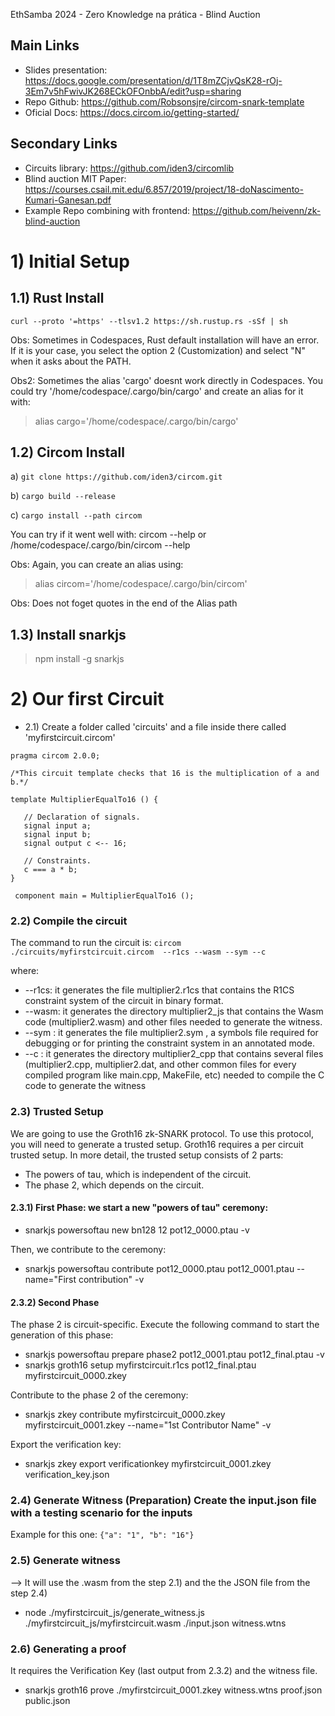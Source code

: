 EthSamba 2024 - Zero Knowledge na prática - Blind Auction

## Main Links
- Slides presentation: https://docs.google.com/presentation/d/1T8mZCjvQsK28-rOj-3Em7v5hFwivJK268ECkOFOnbbA/edit?usp=sharing
- Repo Github: https://github.com/Robsonsjre/circom-snark-template
- Oficial Docs: https://docs.circom.io/getting-started/

## Secondary Links
- Circuits library: https://github.com/iden3/circomlib
- Blind auction MIT Paper: https://courses.csail.mit.edu/6.857/2019/project/18-doNascimento-Kumari-Ganesan.pdf
- Example Repo combining with frontend: https://github.com/heivenn/zk-blind-auction

# 1) Initial Setup

## 1.1) Rust Install
`
curl --proto '=https' --tlsv1.2 https://sh.rustup.rs -sSf | sh
`

Obs: Sometimes in Codespaces, Rust default installation will have an error. If it is your case, 
you select the option 2 (Customization) and select "N" when it asks about the PATH.

Obs2: Sometimes the alias 'cargo' doesnt work directly in Codespaces. You could try '/home/codespace/.cargo/bin/cargo' and create an alias for it with:
> alias cargo='/home/codespace/.cargo/bin/cargo'

## 1.2) Circom Install

a) `git clone https://github.com/iden3/circom.git`

b) `cargo build --release`

c) `cargo install --path circom`

You can try if it went well with: circom --help or /home/codespace/.cargo/bin/circom --help

Obs: Again, you can create an alias using: 
> alias circom='/home/codespace/.cargo/bin/circom'

Obs: Does not foget quotes in the end of the Alias path

## 1.3) Install snarkjs

> npm install -g snarkjs


# 2) Our first Circuit

- 2.1) Create a folder called 'circuits' and a file inside there called 'myfirstcircuit.circom'

````
pragma circom 2.0.0;

/*This circuit template checks that 16 is the multiplication of a and b.*/  

template MultiplierEqualTo16 () {  

   // Declaration of signals.  
   signal input a;  
   signal input b; 
   signal output c <-- 16; 

   // Constraints.  
   c === a * b;  
}

 component main = MultiplierEqualTo16 ();
````

### 2.2) Compile the circuit

The command to run the circuit is: 
`circom ./circuits/myfirstcircuit.circom  --r1cs --wasm --sym --c`

where: 
- --r1cs: it generates the file multiplier2.r1cs that contains the R1CS constraint system of the circuit in binary format.
- --wasm: it generates the directory multiplier2_js that contains the Wasm code (multiplier2.wasm) and other files needed to generate the witness.
- --sym : it generates the file multiplier2.sym , a symbols file required for debugging or for printing the constraint system in an annotated mode.
- --c : it generates the directory multiplier2_cpp that contains several files (multiplier2.cpp, multiplier2.dat, and other common files for every compiled program like main.cpp, MakeFile, etc) needed to compile the C code to generate the witness

### 2.3) Trusted Setup

We are going to use the Groth16 zk-SNARK protocol. To use this protocol, you will need to generate a trusted setup. Groth16 requires a per circuit trusted setup. In more detail, the trusted setup consists of 2 parts:

- The powers of tau, which is independent of the circuit.
- The phase 2, which depends on the circuit.
  
#### 2.3.1) First Phase: we start a new "powers of tau" ceremony:

- snarkjs powersoftau new bn128 12 pot12_0000.ptau -v

Then, we contribute to the ceremony:

- snarkjs powersoftau contribute pot12_0000.ptau pot12_0001.ptau --name="First contribution" -v

#### 2.3.2) Second Phase

The phase 2 is circuit-specific. Execute the following command to start the generation of this phase:

- snarkjs powersoftau prepare phase2 pot12_0001.ptau pot12_final.ptau -v
- snarkjs groth16 setup myfirstcircuit.r1cs pot12_final.ptau myfirstcircuit_0000.zkey

Contribute to the phase 2 of the ceremony:

- snarkjs zkey contribute myfirstcircuit_0000.zkey myfirstcircuit_0001.zkey --name="1st Contributor Name" -v

Export the verification key:

- snarkjs zkey export verificationkey myfirstcircuit_0001.zkey verification_key.json


### 2.4) Generate Witness (Preparation) Create the input.json file with a testing scenario for the inputs 

Example for this one: `{"a": "1", "b": "16"}`

### 2.5) Generate witness

--> It will use the .wasm from the step 2.1) and the the JSON file from the step 2.4)

- node ./myfirstcircuit_js/generate_witness.js ./myfirstcircuit_js/myfirstcircuit.wasm ./input.json witness.wtns

### 2.6) Generating a proof

It requires the Verification Key (last output from 2.3.2) and the witness file.

- snarkjs groth16 prove ./myfirstcircuit_0001.zkey witness.wtns proof.json public.json
